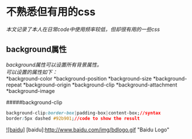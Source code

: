 不熟悉但有用的css
================
*本文记录了本人在日常code中使用频率较低，但却很有用的一些css*<br>

background属性
----------------
*background属性可以设置所有背景属性。*<br>
*可以设置的属性如下：*<br>
*background-color
*background-position
*background-size
*background-repeat
*background-origin
*background-clip
*background-attachment
*background-image

#####background-clip
```css
background-clip:border-box|padding-box|content-box;//syntax
border:5px dashed #92b901;//code to show the result
```
[![baidu]](http://www.baidu.com)
[baidu]:http://www.baidu.com/img/bdlogo.gif "Baidu Logo"